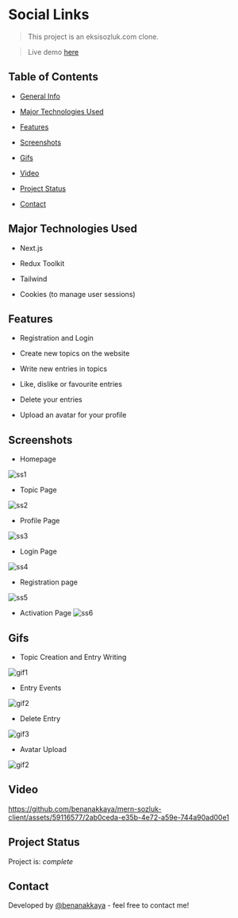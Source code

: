 
# Social Links

> This project is an eksisozluk.com clone.

> Live demo [here](https://mern-sozluk.vercel.app/)

  

## Table of Contents

* [General Info](#general-information)

* [Major Technologies Used](#technologies-used)

* [Features](#features)

* [Screenshots](#screenshots)

* [Gifs](#gifs)

* [Video](#video)

* [Project Status](#project-status)

* [Contact](#contact)

  
  
  

## Major Technologies Used

- Next.js

- Redux Toolkit

- Tailwind

- Cookies (to manage user sessions)

  
  

## Features

  

- Registration and Login

- Create new topics on the website

- Write new entries in topics

- Like, dislike or favourite entries
- Delete your entries
- Upload an avatar for your profile

  
  

## Screenshots

 - Homepage
   
![ss1](https://res.cloudinary.com/dmsj8hghq/image/upload/fl_preserve_transparency/v1715602123/FireShot_Capture_032_-_Mern_Sozluk_-_mern-sozluk.vercel.app_jegsqa.jpg)

 - Topic Page
   
![ss2](https://res.cloudinary.com/dmsj8hghq/image/upload/fl_preserve_transparency/v1715602123/FireShot_Capture_034_-_Mern_Sozluk_-_mern-sozluk.vercel.app_viaf9i.jpg)

 - Profile Page
   
![ss3](https://res.cloudinary.com/dmsj8hghq/image/upload/fl_preserve_transparency/v1715602128/FireShot_Capture_038_-_Mern_Sozluk_-_mern-sozluk.vercel.app_bbx2ys.jpg)

 - Login Page
   
![ss4](https://res.cloudinary.com/dmsj8hghq/image/upload/fl_preserve_transparency/v1715602128/FireShot_Capture_041_-_Mern_Sozluk_-_mern-sozluk.vercel.app_dezrvj.jpg)

 - Registration page
   
 ![ss5](https://res.cloudinary.com/dmsj8hghq/image/upload/fl_preserve_transparency/v1715602122/FireShot_Capture_042_-_Mern_Sozluk_-_mern-sozluk.vercel.app_rjlnt9.jpg)
 
 - Activation Page
![ss6](https://res.cloudinary.com/dmsj8hghq/image/upload/fl_preserve_transparency/v1715602122/FireShot_Capture_043_-_Mern_Sozluk_-_mern-sozluk.vercel.app_yagbyd.jpg)

## Gifs

 - Topic Creation and Entry Writing

![gif1](https://res.cloudinary.com/dmsj8hghq/image/upload/fl_preserve_transparency/v1715602693/MernNewEntry_j4p7lf.gif)

 - Entry Events

![gif2](https://res.cloudinary.com/dmsj8hghq/image/upload/fl_preserve_transparency/v1715602692/MernEntryActions_azcb5e.gif)

  - Delete Entry

![gif3](https://res.cloudinary.com/dmsj8hghq/image/upload/fl_preserve_transparency/v1715602697/MernEntryDelete_btijwu.gif)

- Avatar Upload

![gif2](https://res.cloudinary.com/dmsj8hghq/image/upload/fl_preserve_transparency/v1715602690/MernAvatar_f9f39t.gif)

## Video

https://github.com/benanakkaya/mern-sozluk-client/assets/59116577/2ab0ceda-e35b-4e72-a59e-744a90ad00e1

## Project Status

Project is: _complete_

  
  

## Contact

Developed by [@benanakkaya](https://www.linkedin.com/in/benanakkaya/) - feel free to contact me!


